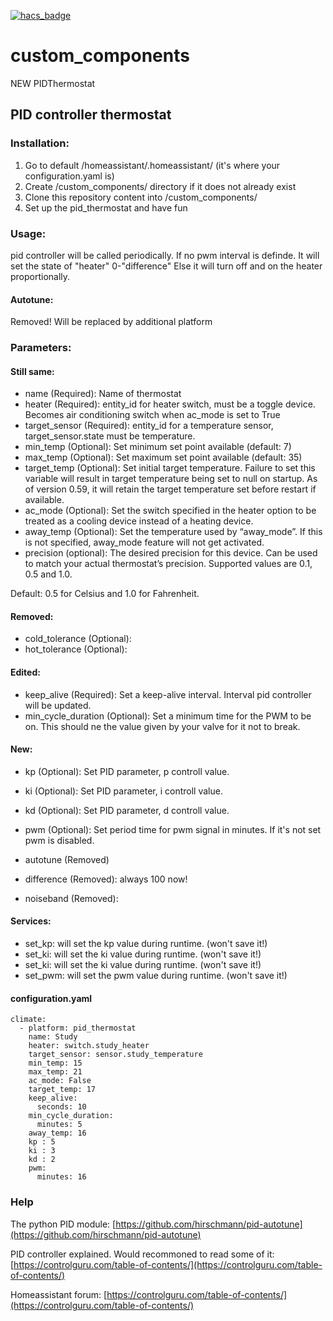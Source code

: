 [![hacs_badge](https://img.shields.io/badge/HACS-Custom-orange.svg?style=for-the-badge)](https://github.com/custom-components/hacs)

# custom_components
NEW PIDThermostat

## PID controller thermostat

### Installation:
1. Go to <conf-dir> default /homeassistant/.homeassistant/ (it's where your configuration.yaml is)
2. Create <conf-dir>/custom_components/ directory if it does not already exist
3. Clone this repository content into <conf-dir>/custom_components/
4. Set up the pid_thermostat and have fun

### Usage:
pid controller will be called periodically.
If no pwm interval is definde. It will set the state of "heater" 0-"difference"
Else it will turn off and on the heater proportionally.

#### Autotune:
Removed! Will be replaced by additional platform

### Parameters:

#### Still same:

* name (Required): Name of thermostat
* heater (Required): entity_id for heater switch, must be a toggle device. Becomes air conditioning switch when ac_mode is set to True
* target_sensor (Required): entity_id for a temperature sensor, target_sensor.state must be temperature.
* min_temp (Optional): Set minimum set point available (default: 7)
* max_temp (Optional): Set maximum set point available (default: 35)
* target_temp (Optional): Set initial target temperature. Failure to set this variable will result in target temperature being set to null on startup. As of version 0.59, it will retain the target temperature set before restart if available.
* ac_mode (Optional): Set the switch specified in the heater option to be treated as a cooling device instead of a heating device.
* away_temp (Optional): Set the temperature used by “away_mode”. If this is not specified, away_mode feature will not get activated.
* precision (optional): The desired precision for this device. Can be used to match your actual thermostat’s precision. Supported values are 0.1, 0.5 and 1.0.

Default: 0.5 for Celsius and 1.0 for Fahrenheit.
#### Removed:

* cold_tolerance (Optional):
* hot_tolerance (Optional):

#### Edited:

* keep_alive (Required): Set a keep-alive interval. Interval pid controller will be updated.
* min_cycle_duration (Optional): Set a minimum time for the PWM to be on. This should ne the value given by your valve for it not to break.

#### New:

* kp (Optional): Set PID parameter, p controll value.
* ki (Optional): Set PID parameter, i controll value.
* kd (Optional): Set PID parameter, d controll value.
* pwm (Optional): Set period time for pwm signal in minutes. If it's not set pwm is disabled.
* autotune (Removed)

* difference (Removed): always 100 now!
* noiseband (Removed):

#### Services:

* set_kp: will set the kp value during runtime. (won't save it!)
* set_ki: will set the ki value during runtime. (won't save it!)
* set_ki: will set the ki value during runtime. (won't save it!)
* set_pwm: will set the pwm value during runtime. (won't save it!)

#### configuration.yaml
```
climate:
  - platform: pid_thermostat
    name: Study
    heater: switch.study_heater
    target_sensor: sensor.study_temperature
    min_temp: 15
    max_temp: 21
    ac_mode: False
    target_temp: 17
    keep_alive:
      seconds: 10
    min_cycle_duration:
      minutes: 5
    away_temp: 16
    kp : 5
    ki : 3
    kd : 2
    pwm:
      minutes: 16
```
### Help

The python PID module:
[https://github.com/hirschmann/pid-autotune](https://github.com/hirschmann/pid-autotune)

PID controller explained. Would recommoned to read some of it:
[https://controlguru.com/table-of-contents/](https://controlguru.com/table-of-contents/)

Homeassistant forum:
[https://controlguru.com/table-of-contents/](https://controlguru.com/table-of-contents/)
